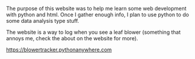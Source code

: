 The purpose of this website was to help me learn some web development with python and html. Once I gather enough info, I plan to use python to do some data analysis type stuff.

The website is a way to log when you see a leaf blower (something that annoys me, check the about on the website for more).

https://blowertracker.pythonanywhere.com
